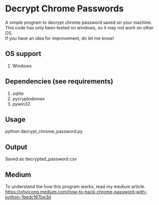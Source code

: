 # Decrypt Chrome Passwords
A simple program to decrypt chrome password saved on your machine. <br>
This code has only been tested on windows, so it may not work on other OS.<br>
If you have an idea for improvement, do let me know!<br>

## OS support
1. Windows

## Dependencies (see requirements)
1. sqlite
2. pycryptodomex
3. pywin32

## Usage
python decrypt_chrome_password.py<br>

## Output
Saved as decrypted_password.csv

## Medium
To understand the how this program works, read my medium article. <br>
https://ohyicong.medium.com/how-to-hack-chrome-password-with-python-1bedc167be3d


